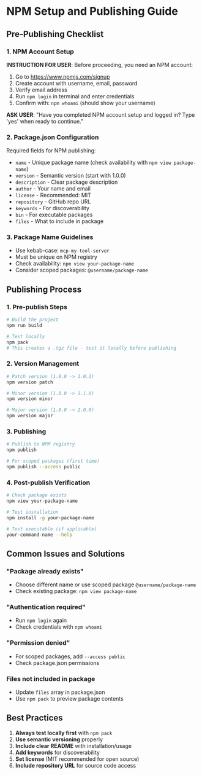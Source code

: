 # NPM Setup and Publishing Guide

## Pre-Publishing Checklist

### 1. NPM Account Setup
**INSTRUCTION FOR USER**: Before proceeding, you need an NPM account:
1. Go to https://www.npmjs.com/signup
2. Create account with username, email, password
3. Verify email address
4. Run `npm login` in terminal and enter credentials
5. Confirm with: `npm whoami` (should show your username)

**ASK USER**: "Have you completed NPM account setup and logged in? Type 'yes' when ready to continue."

### 2. Package.json Configuration
Required fields for NPM publishing:
- `name` - Unique package name (check availability with `npm view package-name`)
- `version` - Semantic version (start with 1.0.0)  
- `description` - Clear package description
- `author` - Your name and email
- `license` - Recommended: MIT
- `repository` - GitHub repo URL
- `keywords` - For discoverability
- `bin` - For executable packages
- `files` - What to include in package

### 3. Package Name Guidelines
- Use kebab-case: `mcp-my-tool-server`
- Must be unique on NPM registry
- Check availability: `npm view your-package-name`
- Consider scoped packages: `@username/package-name`

## Publishing Process

### 1. Pre-publish Steps
```bash
# Build the project
npm run build

# Test locally
npm pack
# This creates a .tgz file - test it locally before publishing
```

### 2. Version Management
```bash
# Patch version (1.0.0 -> 1.0.1)
npm version patch

# Minor version (1.0.0 -> 1.1.0) 
npm version minor

# Major version (1.0.0 -> 2.0.0)
npm version major
```

### 3. Publishing
```bash
# Publish to NPM registry
npm publish

# For scoped packages (first time)
npm publish --access public
```

### 4. Post-publish Verification
```bash
# Check package exists
npm view your-package-name

# Test installation
npm install -g your-package-name

# Test executable (if applicable)
your-command-name --help
```

## Common Issues and Solutions

### "Package already exists"
- Choose different name or use scoped package `@username/package-name`
- Check existing package: `npm view package-name`

### "Authentication required" 
- Run `npm login` again
- Check credentials with `npm whoami`

### "Permission denied"
- For scoped packages, add `--access public`
- Check package.json permissions

### Files not included in package
- Update `files` array in package.json
- Use `npm pack` to preview package contents

## Best Practices

1. **Always test locally first** with `npm pack`
2. **Use semantic versioning** properly
3. **Include clear README** with installation/usage
4. **Add keywords** for discoverability  
5. **Set license** (MIT recommended for open source)
6. **Include repository URL** for source code access